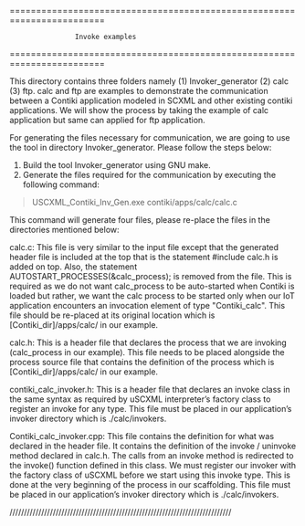 ========================================================================
   
                    Invoke examples
    
========================================================================

This directory contains three folders namely (1) Invoker_generator (2) calc (3) ftp.
calc and ftp are examples to demonstrate the communication between a Contiki application modeled in SCXML and other existing contiki applications. We will show the process by taking the example of calc application but same can applied for ftp application.

For generating the files necessary for communication, we are going to use the tool in directory Invoker_generator.
Please follow the steps below: 
1) Build the tool Invoker_generator using GNU make.
2) Generate the files required for the communication by executing the following command: 

>USCXML_Contiki_Inv_Gen.exe contiki/apps/calc/calc.c

This command will generate four files, please re-place the files in the directories mentioned below: 


calc.c: This file is very similar to the input file except that the generated header file is included at the top that is the statement #include calc.h is added on top. Also, the statement AUTOSTART_PROCESSES(&calc_process); is removed from the file. This is required as we do not want calc_process to be auto-started when Contiki is loaded but rather, we want the calc process to be started only when our IoT application encounters an invocation element of type "Contiki_calc". This file should be re-placed at its original location which is [Contiki_dir]/apps/calc/ in our example.

calc.h: This is a header file that declares the process that we are invoking (calc_process in our example). This file needs to be placed alongside the process source file that contains the definition of the process which is [Contiki_dir]/apps/calc/ in our example.

contiki_calc_invoker.h: This is a header file that declares an invoke class in the same syntax as required by uSCXML interpreter’s factory class to register an invoke for any type. This file must be placed in our application’s invoker directory which is ./calc/invokers. 

Contiki_calc_invoker.cpp: This file contains the definition for what was declared in the header file. It contains the definition of the invoke / uninvoke method declared in calc.h. The calls from an invoke method is redirected to the invoke() function defined in this class. We must register our invoker with the factory class of uSCXML before we start using this invoke type. This is done at the very beginning of the process in our scaffolding. This file must be placed in our application’s invoker directory which is ./calc/invokers.

/////////////////////////////////////////////////////////////////////////////
